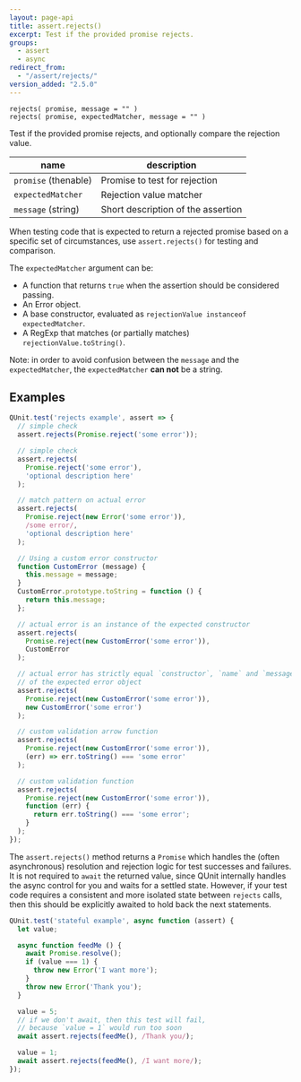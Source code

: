 ```yaml
---
layout: page-api
title: assert.rejects()
excerpt: Test if the provided promise rejects.
groups:
  - assert
  - async
redirect_from:
  - "/assert/rejects/"
version_added: "2.5.0"
---
```


`rejects( promise, message = "" )`<br>
`rejects( promise, expectedMatcher, message = "" )`

Test if the provided promise rejects, and optionally compare the rejection value.

| name | description |
|------|-------------|
| `promise` (thenable) | Promise to test for rejection |
| `expectedMatcher` | Rejection value matcher |
| `message` (string) | Short description of the assertion |

When testing code that is expected to return a rejected promise based on a
specific set of circumstances, use `assert.rejects()` for testing and
comparison.

The `expectedMatcher` argument can be:

* A function that returns `true` when the assertion should be considered passing.
* An Error object.
* A base constructor, evaluated as `rejectionValue instanceof expectedMatcher`.
* A RegExp that matches (or partially matches) `rejectionValue.toString()`.

Note: in order to avoid confusion between the `message` and the `expectedMatcher`, the `expectedMatcher` **can not** be a string.

## Examples

```js
QUnit.test('rejects example', assert => {
  // simple check
  assert.rejects(Promise.reject('some error'));

  // simple check
  assert.rejects(
    Promise.reject('some error'),
    'optional description here'
  );

  // match pattern on actual error
  assert.rejects(
    Promise.reject(new Error('some error')),
    /some error/,
    'optional description here'
  );

  // Using a custom error constructor
  function CustomError (message) {
    this.message = message;
  }
  CustomError.prototype.toString = function () {
    return this.message;
  };

  // actual error is an instance of the expected constructor
  assert.rejects(
    Promise.reject(new CustomError('some error')),
    CustomError
  );

  // actual error has strictly equal `constructor`, `name` and `message` properties
  // of the expected error object
  assert.rejects(
    Promise.reject(new CustomError('some error')),
    new CustomError('some error')
  );

  // custom validation arrow function
  assert.rejects(
    Promise.reject(new CustomError('some error')),
    (err) => err.toString() === 'some error'
  );

  // custom validation function
  assert.rejects(
    Promise.reject(new CustomError('some error')),
    function (err) {
      return err.toString() === 'some error';
    }
  );
});
```

The `assert.rejects()` method returns a `Promise` which handles the (often asynchronous) resolution and rejection logic for test successes and failures. It is not required to `await` the returned value, since QUnit internally handles the async control for you and waits for a settled state. However, if your test code requires a consistent and more isolated state between `rejects` calls, then this should be explicitly awaited to hold back the next statements.

```js
QUnit.test('stateful example', async function (assert) {
  let value;

  async function feedMe () {
    await Promise.resolve();
    if (value === 1) {
      throw new Error('I want more');
    }
    throw new Error('Thank you');
  }

  value = 5;
  // if we don't await, then this test will fail,
  // because `value = 1` would run too soon
  await assert.rejects(feedMe(), /Thank you/);

  value = 1;
  await assert.rejects(feedMe(), /I want more/);
});
```
